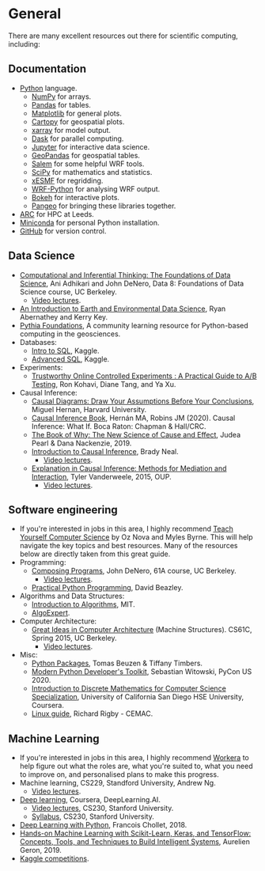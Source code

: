 # General

There are many excellent resources out there for scientific computing, including:

## Documentation
- [Python](https://docs.python.org/3/) language.  
    - [NumPy](https://numpy.org/) for arrays.  
    - [Pandas](https://pandas.pydata.org/) for tables.  
    - [Matplotlib](https://matplotlib.org/) for general plots.  
    - [Cartopy](https://scitools.org.uk/cartopy/docs/latest/) for geospatial plots.  
    - [xarray](http://xarray.pydata.org/en/stable/) for model output.  
    - [Dask](https://dask.org/) for parallel computing.  
    - [Jupyter](https://jupyter.org/) for interactive data science.  
    - [GeoPandas](https://geopandas.org/) for geospatial tables.  
    - [Salem](https://salem.readthedocs.io/en/stable/) for some helpful WRF tools.  
    - [SciPy](https://www.scipy.org/) for mathematics and statistics.  
    - [xESMF](https://xesmf.readthedocs.io/en/latest/) for regridding.  
    - [WRF-Python](https://wrf-python.readthedocs.io/en/latest/) for analysing WRF output.  
    - [Bokeh](https://docs.bokeh.org/en/latest/) for interactive plots.  
    - [Pangeo](https://pangeo.io/) for bringing these libraries together.  
- [ARC](https://arcdocs.leeds.ac.uk/welcome.html) for HPC at Leeds.  
- [Miniconda](https://docs.conda.io/en/latest/miniconda.html) for personal Python installation.  
- [GitHub](https://docs.github.com/en/github) for version control.  

## Data Science  
- [Computational and Inferential Thinking: The Foundations of Data Science](https://inferentialthinking.com/chapters/intro.html), Ani Adhikari and John DeNero, Data 8: Foundations of Data Science course, UC Berkeley.  
  - [Video lectures](https://www.youtube.com/playlist?list=PL3juAj0fqNsI4HLvMJFnZDDabxAExG0wv).  
- [An Introduction to Earth and Environmental Data Science](https://earth-env-data-science.github.io/intro), Ryan Abernathey and Kerry Key.  
- [Pythia Foundations](https://foundations.projectpythia.org/landing-page.html), A community learning resource for Python-based computing in the geosciences.  
- Databases:
  - [Intro to SQL](https://www.kaggle.com/learn/intro-to-sql), Kaggle.  
  - [Advanced SQL](https://www.kaggle.com/learn/advanced-sql), Kaggle.  
- Experiments:
  - [Trustworthy Online Controlled Experiments : A Practical Guide to A/B Testing](https://experimentguide.com/), Ron Kohavi, Diane Tang, and Ya Xu.   
- Causal Inference:
  - [Causal Diagrams: Draw Your Assumptions Before Your Conclusions](https://www.edx.org/course/causal-diagrams-draw-your-assumptions-before-your), Miguel Hernan, Harvard University.  
  - [Causal Inference Book](https://www.hsph.harvard.edu/miguel-hernan/causal-inference-book/), Hernán MA, Robins JM (2020). Causal Inference: What If. Boca Raton: Chapman & Hall/CRC.  
  - [The Book of Why: The New Science of Cause and Effect](https://www.amazon.co.uk/Book-Why-Science-Cause-Effect/dp/0141982411/ref=asc_df_0141982411/?tag=googshopuk-21&linkCode=df0&hvadid=280101927806&hvpos=&hvnetw=g&hvrand=1515808143887519158&hvpone=&hvptwo=&hvqmt=&hvdev=c&hvdvcmdl=&hvlocint=&hvlocphy=9046357&hvtargid=pla-555411478238&psc=1&th=1&psc=1), Judea Pearl & Dana Nackenzie, 2019.  
  - [Introduction to Causal Inference](https://www.bradyneal.com/causal-inference-course), Brady Neal.  
    - [Video lectures](https://www.youtube.com/playlist?list=PLoazKTcS0RzZ1SUgeOgc6SWt51gfT80N0).  
  - [Explanation in Causal Inference: Methods for Mediation and Interaction](https://www.amazon.co.uk/Explanation-Causal-Inference-Mediation-Interaction/dp/0199325871), Tyler Vanderweele, 2015, OUP.  
    - [Video lectures](https://www.youtube.com/channel/UCQu03AdpGNsY3Ez_8QiJDYg/videos).  

## Software engineering  
- If you're interested in jobs in this area, I highly recommend [Teach Yourself Computer Science](https://teachyourselfcs.com/) by Oz Nova and Myles Byrne. This will help navigate the key topics and best resources. Many of the resources below are directly taken from this great guide.   
- Programming:  
  - [Composing Programs](https://composingprograms.com/), John DeNero, 61A course, UC Berkeley.  
    - [Video lectures](https://www.youtube.com/c/JohnDeNero/playlists).  
  - [Practical Python Programming](https://github.com/dabeaz-course/practical-python), David Beazley.  
- Algorithms and Data Structures:
  - [Introduction to Algorithms](https://youtube.com/playlist?list=PLUl4u3cNGP61Oq3tWYp6V_F-5jb5L2iHb), MIT.  
  - [AlgoExpert](https://www.algoexpert.io/).  
- Computer Architecture:
  - [Great Ideas in Computer Architecture](https://inst.eecs.berkeley.edu//~cs61c/sp15/) (Machine Structures). CS61C, Spring 2015, UC Berkeley.  
    - [Video lectures](https://www.youtube.com/playlist?list=PLhMnuBfGeCDM8pXLpqib90mDFJI-e1lpk).  
- Misc:
  - [Python Packages](https://py-pkgs.org/), Tomas Beuzen & Tiffany Timbers.  
  - [Modern Python Developer's Toolkit](https://youtu.be/WkUBx3g2QfQ), Sebastian Witowski, PyCon US 2020.  
  - [Introduction to Discrete Mathematics for Computer Science Specialization](https://www.coursera.org/specializations/discrete-mathematics), University of California San Diego HSE University, Coursera.  
  - [Linux guide](https://github.com/cemacrr/linux_intro/blob/master/document.pdf), Richard Rigby - CEMAC.  
  
## Machine Learning  
- If you're interested in jobs in this area, I highly recommend [Workera](https://workera.ai/) to help figure out what the roles are, what you're suited to, what you need to improve on, and personalised plans to make this progress.  
- Machine learning, CS229, Standford University, Andrew Ng.  
  - [Video lectures](https://www.youtube.com/playlist?list=PLoROMvodv4rMiGQp3WXShtMGgzqpfVfbU).  
- [Deep learning]((https://www.coursera.org/specializations/deep-learning)), Coursera, DeepLearning.AI.  
  - [Video lectures](https://www.youtube.com/playlist?list=PLoROMvodv4rOABXSygHTsbvUz4G_YQhOb), CS230, Stanford University.  
  - [Syllabus](http://cs230.stanford.edu/syllabus/), CS230, Stanford University.  
- [Deep Learning with Python](https://www.amazon.co.uk/Deep-Learning-Python-Francois-Chollet/dp/1617294438), Francois Chollet, 2018.  
- [Hands-on Machine Learning with Scikit-Learn, Keras, and TensorFlow: Concepts, Tools, and Techniques to Build Intelligent Systems](https://www.amazon.co.uk/Hands-Machine-Learning-Scikit-Learn-TensorFlow/dp/1492032646), Aurelien Geron, 2019.  
- [Kaggle competitions](https://www.kaggle.com/competitions).  
